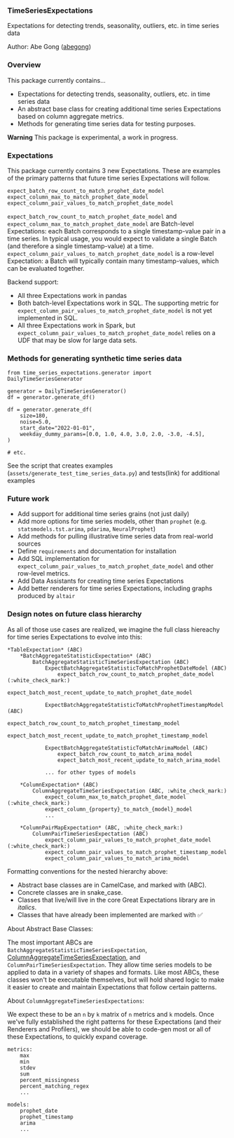 ### TimeSeriesExpectations
Expectations for detecting trends, seasonality, outliers, etc. in time series data

Author: Abe Gong ([abegong](https://github.com/abegong))

### Overview
This package currently contains...

* Expectations for detecting trends, seasonality, outliers, etc. in time series data
* An abstract base class for creating additional time series Expectations based on column aggregate metrics.
* Methods for generating time series data for testing purposes.

**Warning**
This package is experimental, a work in progress.

### Expectations

This package currently contains 3 new Expectations. These are examples of the primary patterns that future time series Expectations will follow.

    expect_batch_row_count_to_match_prophet_date_model
    expect_column_max_to_match_prophet_date_model
    expect_column_pair_values_to_match_prophet_date_model

`expect_batch_row_count_to_match_prophet_date_model` and `expect_column_max_to_match_prophet_date_model` are Batch-level Expectations: each Batch corresponds to a single timestamp-value pair in a time series. In typical usage, you would expect to validate a single Batch (and therefore a single timestamp-value) at a time. `expect_column_pair_values_to_match_prophet_date_model` is a row-level Expectation: a Batch will typically contain many timestamp-values, which can be evaluated together.


Backend support:
* All three Expectations work in pandas
* Both batch-level Expectations work in SQL. The supporting metric for `expect_column_pair_values_to_match_prophet_date_model` is not yet implemented in SQL.
* All three Expectations work in Spark, but `expect_column_pair_values_to_match_prophet_date_model` relies on a UDF that may be slow for large data sets.

### Methods for generating synthetic time series data

```
from time_series_expectations.generator import DailyTimeSeriesGenerator

generator = DailyTimeSeriesGenerator()
df = generator.generate_df()

df = generator.generate_df(
    size=180,
    noise=5.0,
    start_date="2022-01-01",
    weekday_dummy_params=[0.0, 1.0, 4.0, 3.0, 2.0, -3.0, -4.5],
)

# etc.
```

See the script that creates examples (`assets/generate_test_time_series_data.py`) and tests(link) for additional examples

### Future work

* Add support for additional time series grains (not just daily)
* Add more options for time series models, other than `prophet` (e.g. `statsmodels.tst.arima`, `pdarima`, `NeuralProphet`)
* Add methods for pulling illustrative time series data from real-world sources
* Define `requirements` and documentation for installation
* Add SQL implementation for `expect_column_pair_values_to_match_prophet_date_model` and other row-level metrics.
* Add Data Assistants for creating time series Expectations
* Add better renderers for time series Expectations, including graphs produced by `altair`

### Design notes on future class hierarchy

As all of those use cases are realized, we imagine the full class hiereachy for time series Expectations to evolve into this:

    *TableExpectation* (ABC)
        *BatchAggregateStatisticExpectation* (ABC)
            BatchAggregateStatisticTimeSeriesExpectation (ABC)
                ExpectBatchAggregateStatisticToMatchProphetDateModel (ABC)
                    expect_batch_row_count_to_match_prophet_date_model (:white_check_mark:)
                    expect_batch_most_recent_update_to_match_prophet_date_model

                ExpectBatchAggregateStatisticToMatchProphetTimestampModel (ABC)
                    expect_batch_row_count_to_match_prophet_timestamp_model
                    expect_batch_most_recent_update_to_match_prophet_timestamp_model

                ExpectBatchAggregateStatisticToMatchArimaModel (ABC)
                    expect_batch_row_count_to_match_arima_model
                    expect_batch_most_recent_update_to_match_arima_model
                
                ... for other types of models

        *ColumnExpectation* (ABC)
            ColumnAggregateTimeSeriesExpectation (ABC, :white_check_mark:)
                expect_column_max_to_match_prophet_date_model (:white_check_mark:)
                expect_column_{property}_to_match_{model}_model
                ...

        *ColumnPairMapExpectation* (ABC, :white_check_mark:)
            ColumnPairTimeSeriesExpectation (ABC)
                expect_column_pair_values_to_match_prophet_date_model (:white_check_mark:)
                expect_column_pair_values_to_match_prophet_timestamp_model
                expect_column_pair_values_to_match_arima_model
        
Formatting conventions for the nested hierarchy above:

* Abstract base classes are in CamelCase, and marked with (ABC).
* Concrete classes are in snake_case.
* Classes that live/will live in the core Great Expectations library are in *italics*.
* Classes that have already been implemented are marked with :white_check_mark:

About Abstract Base Classes:

The most important ABCs are `BatchAggregateStatisticTimeSeriesExpectation`, [ColumnAggregateTimeSeriesExpectation](link), and  `ColumnPairTimeSeriesExpectation`. They allow time series models to be applied to data in a variety of shapes and formats. Like most ABCs, these classes won't be executable themselves, but will hold shared logic to make it easier to create and maintain Expectations that follow certain patterns.


About `ColumnAggregateTimeSeriesExpectations`:

We expect these to be an `n` by `k` matrix of `n` metrics and `k` models. Once we've fully established the right patterns for these Expectations (and their Renderers and Profilers), we should be able to code-gen most or all of these Expectations, to quickly expand coverage.

    metrics:
        max
        min
        stdev
        sum
        percent_missingness
        percent_matching_regex
        ...

    models:
        prophet_date
        prophet_timestamp
        arima
        ...
